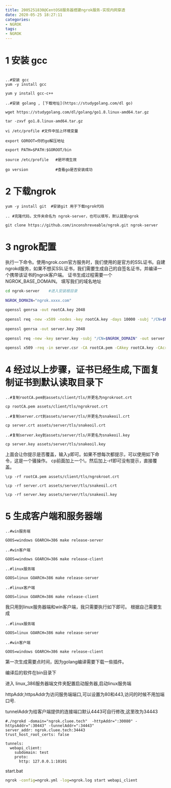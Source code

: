 ```yaml
---
title: 2005251830@CentOS8服务器搭建ngrok服务-实现内网穿透
date: 2020-05-25 18:27:11
categories:
- NGROK
tags:
- NGROK
---
```


# 1 安装 gcc

```shell

..#安装 gcc
yum -y install gcc 

yum y install gcc-c++

..#安装 golang , [下载地址](https://studygolang.com/dl go)

wget https://studygolang.com/dl/golang/go1.8.linux-amd64.tar.gz

tar -zxvf go1.8.linux-amd64.tar.gz

vi /etc/profile #文件中加上环境变量

export GOROOT=你的go解压地址

export PATH=$PATH:$GOROOT/bin

source /etc/profile   #是环境生效

go version            #查看go是否安装成功
```

# 2 下载ngrok

```shell
yum -y install git  #安装git 用于下载ngrok代码
 
.. #克隆代码，文件夹命名为 ngrok-server，也可以填写，默认就是ngrok

git clone https://github.com/inconshreveable/ngrok.git ngrok-server
```

# 3 ngrok配置

执行一下命令。使用ngrok.com官方服务时，我们使用的是官方的SSL证书。自建ngrokd服务，如果不想买SSL证书，我们需要生成自己的自签名证书，并编译一个携带该证书的ngrok客户端。
证书生成过程需要一个NGROK_BASE_DOMAIN。 填写我们的域名地址

```bash
cd ngrok-server    #进入安装根目录
 
NGROK_DOMAIN="ngrok.xxxx.com"
 
openssl genrsa -out rootCA.key 2048
 
openssl req -new -x509 -nodes -key rootCA.key -days 10000 -subj "/CN=$NGROK_DOMAIN" -out rootCA.pem
 
openssl genrsa -out server.key 2048
 
openssl req -new -key server.key -subj "/CN=$NGROK_DOMAIN" -out server.csr
 
openssl x509 -req -in server.csr -CA rootCA.pem -CAkey rootCA.key -CAcreateserial -days 10000 -out server.crt
```

# 4 经过以上步骤，证书已经生成,下面复制证书到默认读取目录下

```shell
..#复制rootCA.pem到assets/client/tls/并更名为ngrokroot.crt
 
cp rootCA.pem assets/client/tls/ngrokroot.crt
 
..#复制server.crt到assets/server/tls/并更名为snakeoil.crt
 
cp server.crt assets/server/tls/snakeoil.crt
 
..#复制server.key到assets/server/tls/并更名为snakeoil.key
 
cp server.key assets/server/tls/snakeoil.key
```

上面会让你提示是否覆盖，输入y即可。如果不想每次都提示，可以使用如下命令，这是一个骚操作。
cp前面加上一个\，然后加上-rf即可没有提示，直接覆盖。

```shell
\cp -rf rootCA.pem assets/client/tls/ngrokroot.crt
 
\cp -rf server.crt assets/server/tls/snakeoil.crt
 
\cp -rf server.key assets/server/tls/snakeoil.key
```

# 5 生成客户端和服务器端

```shell
..#win服务端
 
GOOS=windows GOARCH=386 make release-server
 
..#win客户端
 
GOOS=windows GOARCH=386 make release-client
 
..#linux服务端
 
GOOS=linux GOARCH=386 make release-server
 
..#linux客户端
 
GOOS=linux GOARCH=386 make release-client
```

我只用到linux服务器端和win客户端，我只需要执行如下即可。
根据自己需要生成

```shell
..#linux服务端
 
GOOS=linux GOARCH=386 make release-server
 
..#win客户端
 
GOOS=windows GOARCH=386 make release-client
```

第一次生成需要点时间，因为golang编译需要下载一些插件。

编译后的软件在bin目录下

进入 linux_386服务器端文件夹配置启动服务器,启动linux服务端

httpAddr,httpsAddr为访问服务端端口,可以设置为80和443,访问的时候不用加端口号.

tunnelAddr为给客户端提供的连接端口默认4443可自行修改,这里改为34443

```yum
#./ngrokd -domain="ngrok.cluee.tech"  -httpAddr=":30080" -httpsAddr=":30443" -tunnelAddr=":34443"
server_addr: ngrok.cluee.tech:34443
trust_host_root_certs: false

tunnels:
  webapi_client:
    subdomain: test
    proto:
      http: 127.0.0.1:10101
```
start.bat

```bat
ngrok -config=ngrok.yml -log=ngrok.log start webapi_client
```